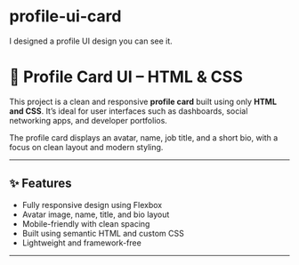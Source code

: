 # profile-ui-card
I designed a profile UI design you can see it.
# 👤 Profile Card UI – HTML & CSS

This project is a clean and responsive **profile card** built using only **HTML and CSS**. It’s ideal for user interfaces such as dashboards, social networking apps, and developer portfolios.

The profile card displays an avatar, name, job title, and a short bio, with a focus on clean layout and modern styling.

---

## ✨ Features

- Fully responsive design using Flexbox
- Avatar image, name, title, and bio layout
- Mobile-friendly with clean spacing
- Built using semantic HTML and custom CSS
- Lightweight and framework-free

---


